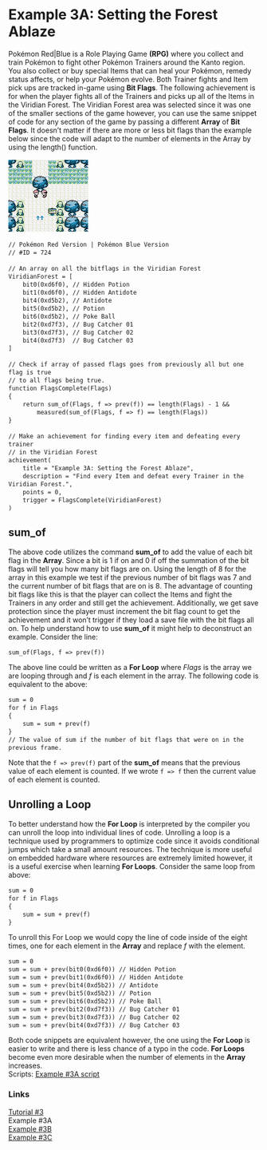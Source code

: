 # Example 3A: Setting the Forest Ablaze
Pokémon Red|Blue is a Role Playing Game **(RPG)** where you collect and train Pokémon to fight other Pokémon Trainers around the Kanto region.  You also collect or buy special Items that can heal your Pokémon, remedy status affects, or help your Pokémon evolve. Both Trainer fights and Item pick ups are tracked in-game using **Bit Flags**. The following achievement is for when the player fights all of the Trainers and picks up all of the Items in the Viridian Forest.  The Viridian Forest area was selected since it was one of the smaller sections of the game however, you can use the same snippet of code for any section of the game by passing a different **Array** of **Bit Flags**.  It doesn’t matter if there are more or less bit flags than the example below since the code will adapt to the number of elements in the Array by using the length() function.<br>  
![In the Viridian Forest](Pokemon_Viridian_Forest.png)
```
// Pokémon Red Version | Pokémon Blue Version
// #ID = 724

// An array on all the bitflags in the Viridian Forest
ViridianForest = [
    bit0(0xd6f0), // Hidden Potion
    bit1(0xd6f0), // Hidden Antidote
    bit4(0xd5b2), // Antidote
    bit5(0xd5b2), // Potion
    bit6(0xd5b2), // Poke Ball
    bit2(0xd7f3), // Bug Catcher 01
    bit3(0xd7f3), // Bug Catcher 02
    bit4(0xd7f3)  // Bug Catcher 03
]

// Check if array of passed flags goes from previously all but one flag is true
// to all flags being true.
function FlagsComplete(Flags)
{
    return sum_of(Flags, f => prev(f)) == length(Flags) - 1 &&
        measured(sum_of(Flags, f => f) == length(Flags)) 
}

// Make an achievement for finding every item and defeating every trainer 
// in the Viridian Forest
achievement(
    title = "Example 3A: Setting the Forest Ablaze", 
    description = "Find every Item and defeat every Trainer in the Viridian Forest.",
    points = 0,  
    trigger = FlagsComplete(ViridianForest) 
)
```
## sum_of
The above code utilizes the command **sum_of** to add the value of each bit flag in the **Array**.  Since a bit is 1 if on and 0 if off the summation of the bit flags will tell you how many bit flags are on.  Using the length of 8 for the array in this example we test if the previous number of bit flags was 7 and the current number of bit flags that are on is 8.  The advantage of counting bit flags like this is that the player can collect the Items and fight the Trainers in any order and still get the achievement.  Additionally, we get save protection since the player must increment the bit flag count to get the achievement and it won’t trigger if they load a save file with the bit flags all on.
To help understand how to use **sum_of** it might help to deconstruct an example. Consider the line:
```
sum_of(Flags, f => prev(f))
```
The above line could be written as a **For Loop** where _Flags_ is the array we are looping through and _f_ is each element in the array. The following code is equivalent to the above:
```
sum = 0
for f in Flags
{
    sum = sum + prev(f)
}
// The value of sum if the number of bit flags that were on in the previous frame.
```
Note that the `f => prev(f)` part of the **sum_of** means that the previous value of each element is counted.  If we wrote `f => f` then the current value of each element is counted.
## Unrolling a Loop
To better understand how the **For Loop** is interpreted by the compiler you can unroll the loop into individual lines of code. Unrolling a loop is a technique used by programmers to optimize code since it avoids conditional jumps which take a small amount resources.  The technique is more useful on embedded hardware where resources are extremely limited however, it is a useful exercise when learning **For Loops**. Consider the same loop from above:
```
sum = 0
for f in Flags
{
    sum = sum + prev(f)
}
```
To unroll this For Loop we would copy the line of code inside of the eight times, one for each element in the **Array** and replace _f_ with the element.
```
sum = 0
sum = sum + prev(bit0(0xd6f0)) // Hidden Potion
sum = sum + prev(bit1(0xd6f0)) // Hidden Antidote
sum = sum + prev(bit4(0xd5b2)) // Antidote
sum = sum + prev(bit5(0xd5b2)) // Potion
sum = sum + prev(bit6(0xd5b2)) // Poke Ball
sum = sum + prev(bit2(0xd7f3)) // Bug Catcher 01
sum = sum + prev(bit3(0xd7f3)) // Bug Catcher 02
sum = sum + prev(bit4(0xd7f3)) // Bug Catcher 03
```
Both code snippets are equivalent however, the one using the **For Loop** is easier to write and there is less chance of a typo in the code.  **For Loops** become even more desirable when the number of elements in the **Array** increases.
<br>
Scripts: [Example #3A script](Example_3A_Pokemon.rascript) <br>
### Links
[Tutorial #3](readme.md) <br>
Example #3A<br>
[Example #3B](Example_3B.md) <br>
[Example #3C](Example_3C.md) <br>